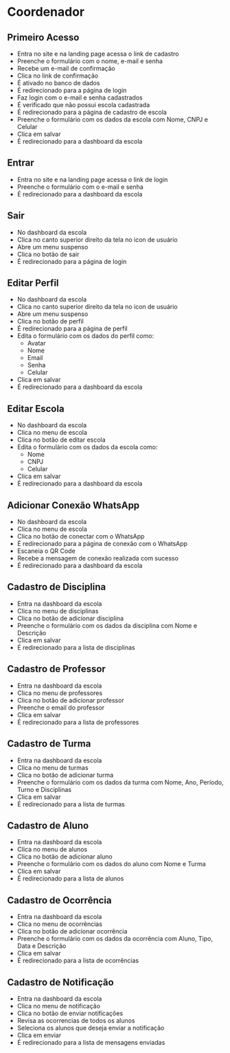 # Coordenador 
## Primeiro Acesso
- Entra no site e na landing page acessa o link de cadastro
- Preenche o formulário com o nome, e-mail e senha
- Recebe um e-mail de confirmação
- Clica no link de confirmação
- É ativado no banco de dados
- É redirecionado para a página de login
- Faz login com o e-mail e senha cadastrados
- É verificado que não possui escola cadastrada
- É redirecionado para a página de cadastro de escola
- Preenche o formulário com os dados da escola com Nome, CNPJ e Celular
- Clica em salvar
- É redirecionado para a dashboard da escola

## Entrar
- Entra no site e na landing page acessa o link de login
- Preenche o formulário com o e-mail e senha
- É redirecionado para a dashboard da escola

## Sair
- No dashboard da escola
- Clica no canto superior direito da tela no icon de usuário
- Abre um menu suspenso
- Clica no botão de sair
- É redirecionado para a página de login

## Editar Perfil
- No dashboard da escola
- Clica no canto superior direito da tela no icon de usuário
- Abre um menu suspenso
- Clica no botão de perfil
- É redirecionado para a página de perfil
- Edita o formulário com os dados do perfil como:
   - Avatar
   - Nome
   - Email
   - Senha
   - Celular
- Clica em salvar
- É redirecionado para a dashboard da escola

## Editar Escola
- No dashboard da escola
- Clica no menu de escola
- Clica no botão de editar escola
- Edita o formulário com os dados da escola como:
   - Nome
   - CNPJ
   - Celular
- Clica em salvar
- É redirecionado para a dashboard da escola

## Adicionar Conexão WhatsApp
- No dashboard da escola
- Clica no menu de escola
- Clica no botão de conectar com o WhatsApp
- É redirecionado para a página de conexão com o WhatsApp
- Escaneia o QR Code
- Recebe a mensagem de conexão realizada com sucesso
- É redirecionado para a dashboard da escola

## Cadastro de Disciplina
- Entra na dashboard da escola
- Clica no menu de disciplinas
- Clica no botão de adicionar disciplina
- Preenche o formulário com os dados da disciplina com Nome e Descrição
- Clica em salvar
- É redirecionado para a lista de disciplinas

## Cadastro de Professor
- Entra na dashboard da escola
- Clica no menu de professores
- Clica no botão de adicionar professor
- Preenche o email do professor
- Clica em salvar
- É redirecionado para a lista de professores

## Cadastro de Turma
- Entra na dashboard da escola
- Clica no menu de turmas
- Clica no botão de adicionar turma
- Preenche o formulário com os dados da turma com Nome, Ano, Período, Turno e Disciplinas
- Clica em salvar
- É redirecionado para a lista de turmas

## Cadastro de Aluno
- Entra na dashboard da escola
- Clica no menu de alunos
- Clica no botão de adicionar aluno
- Preenche o formulário com os dados do aluno com Nome e Turma
- Clica em salvar
- É redirecionado para a lista de alunos

## Cadastro de Ocorrência
- Entra na dashboard da escola
- Clica no menu de ocorrências
- Clica no botão de adicionar ocorrência
- Preenche o formulário com os dados da ocorrência com Aluno, Tipo, Data e Descrição
- Clica em salvar
- É redirecionado para a lista de ocorrências

## Cadastro de Notificação
- Entra na dashboard da escola
- Clica no menu de notificação
- Clica no botão de enviar notificações
- Revisa as ocorrencias de todos os alunos
- Seleciona os alunos que deseja enviar a notificação
- Clica em enviar
- É redirecionado para a lista de mensagens enviadas